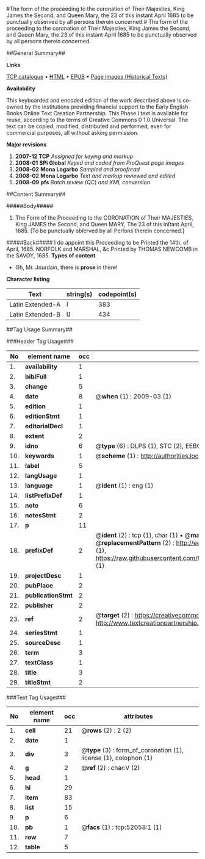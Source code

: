 #The form of the proceeding to the coronation of Their Majesties, King James the Second, and Queen Mary, the 23 of this instant April 1685 to be punctually observed by all persons therein concerned.#
The form of the proceeding to the coronation of Their Majesties, King James the Second, and Queen Mary, the 23 of this instant April 1685 to be punctually observed by all persons therein concerned.

##General Summary##

**Links**

[TCP catalogue](http://www.ota.ox.ac.uk/tcp/)  • 
[HTML](http://tei.it.ox.ac.uk/tcp/Texts-HTML/free/A39/A39982.html)  • 
[EPUB](http://tei.it.ox.ac.uk/tcp/Texts-EPUB/free/A39/A39982.epub) • 
[Page images (Historical Texts)](https://data.historicaltexts.jisc.ac.uk/view?pubId=eebo-11994375e&pageId=eebo-11994375e-52058-1)

**Availability**

This keyboarded and encoded edition of the
	       work described above is co-owned by the institutions
	       providing financial support to the Early English Books
	       Online Text Creation Partnership. This Phase I text is
	       available for reuse, according to the terms of Creative
	       Commons 0 1.0 Universal. The text can be copied,
	       modified, distributed and performed, even for
	       commercial purposes, all without asking permission.

**Major revisions**

1. __2007-12__ __TCP__ *Assigned for keying and markup*
1. __2008-01__ __SPi Global__ *Keyed and coded from ProQuest page images*
1. __2008-02__ __Mona Logarbo__ *Sampled and proofread*
1. __2008-02__ __Mona Logarbo__ *Text and markup reviewed and edited*
1. __2008-09__ __pfs__ *Batch review (QC) and XML conversion*

##Content Summary##

#####Body#####

1. The Form of the Proceeding to the CORONATION of Their MAJESTIES, King JAMES the Second, and Queen MARY, The 23 of this inſtant April, 1685. [To be punctually obſerved by all Perſons therein concerned.]

#####Back#####
I do appoint this Proceeding to be Printed the 14th. of April, 1685. NORFOLK and MARSHAL, &c.Printed by THOMAS NEWCOMB in the SAVOY, 1685.
**Types of content**

  * Oh, Mr. Jourdain, there is **prose** in there!

**Character listing**


|Text|string(s)|codepoint(s)|
|---|---|---|
|Latin Extended-A|ſ|383|
|Latin Extended-B|Ʋ|434|

##Tag Usage Summary##

###Header Tag Usage###

|No|element name|occ|attributes|
|---|---|---|---|
|1.|__availability__|1||
|2.|__biblFull__|1||
|3.|__change__|5||
|4.|__date__|8| @__when__ (1) : 2009-03 (1)|
|5.|__edition__|1||
|6.|__editionStmt__|1||
|7.|__editorialDecl__|1||
|8.|__extent__|2||
|9.|__idno__|6| @__type__ (6) : DLPS (1), STC (2), EEBO-CITATION (1), OCLC (1), VID (1)|
|10.|__keywords__|1| @__scheme__ (1) : http://authorities.loc.gov/ (1)|
|11.|__label__|5||
|12.|__langUsage__|1||
|13.|__language__|1| @__ident__ (1) : eng (1)|
|14.|__listPrefixDef__|1||
|15.|__note__|6||
|16.|__notesStmt__|2||
|17.|__p__|11||
|18.|__prefixDef__|2| @__ident__ (2) : tcp (1), char (1)  •  @__matchPattern__ (2) : ([0-9\-]+):([0-9IVX]+) (1), (.+) (1)  •  @__replacementPattern__ (2) : http://eebo.chadwyck.com/downloadtiff?vid=$1&page=$2 (1), https://raw.githubusercontent.com/textcreationpartnership/Texts/master/tcpchars.xml#$1 (1)|
|19.|__projectDesc__|1||
|20.|__pubPlace__|2||
|21.|__publicationStmt__|2||
|22.|__publisher__|2||
|23.|__ref__|2| @__target__ (2) : https://creativecommons.org/publicdomain/zero/1.0/ (1), http://www.textcreationpartnership.org/docs/. (1)|
|24.|__seriesStmt__|1||
|25.|__sourceDesc__|1||
|26.|__term__|3||
|27.|__textClass__|1||
|28.|__title__|3||
|29.|__titleStmt__|2||


###Text Tag Usage###

|No|element name|occ|attributes|
|---|---|---|---|
|1.|__cell__|21| @__rows__ (2) : 2 (2)|
|2.|__date__|1||
|3.|__div__|3| @__type__ (3) : form_of_coronation (1), license (1), colophon (1)|
|4.|__g__|2| @__ref__ (2) : char:V (2)|
|5.|__head__|1||
|6.|__hi__|29||
|7.|__item__|83||
|8.|__list__|15||
|9.|__p__|6||
|10.|__pb__|1| @__facs__ (1) : tcp:52058:1 (1)|
|11.|__row__|7||
|12.|__table__|5||
